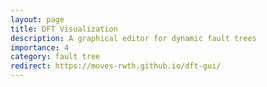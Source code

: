 ```yaml
---
layout: page
title: DFT Visualization
description: A graphical editor for dynamic fault trees
importance: 4
category: fault tree
redirect: https://moves-rwth.github.io/dft-gui/
---
```

